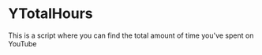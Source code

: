 # YTotalHours
This is a script  where you can find the total amount of time you've spent on YouTube 
